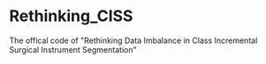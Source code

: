 # Rethinking_CISS
The offical code of "Rethinking Data Imbalance in Class Incremental Surgical Instrument Segmentation"
